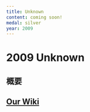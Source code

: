 ```yaml
---
title: Unknown
content: coming soon!
medal: silver
year: 2009
---
```

# 2009 Unknown

## 概要

## [Our Wiki](https://2009.igem.org/Team:Tokyo_Tech)